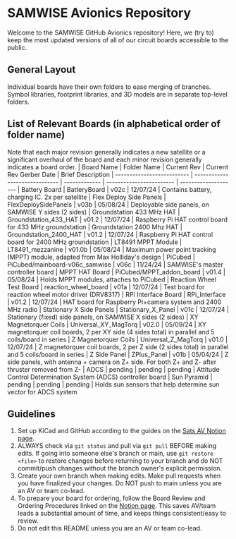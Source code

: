 # SAMWISE Avionics Repository
Welcome to the SAMWISE GitHub Avionics repository! Here, we (try to) keep the most updated versions of all of our circuit boards accessible to the public.

## General Layout
Individual boards have their own folders to ease merging of branches. Symbol libraries, footprint libraries, and 3D models are in separate top-level folders.

## List of Relevant Boards (in alphabetical order of folder name)
Note that each major revision generally indicates a new satellite or a significant overhaul of the board and each minor revision generally indicates a board order.
|        Board Name          |          Folder Name           |  Current Rev  |  Current Rev Gerber Date  |  Brief Description
| -------------------------- | ------------------------------ | ------------- | ------------------------  | --------------------
| Battery Board              | BatteryBoard                   | v02c          | 12/07/24                  | Contains battery, charging IC. 2x per satellite
| Flex Deploy Side Panels    | FlexDeploySidePanels           | v03b          | 05/08/24                  | Deployable side panels, on SAMWISE Y sides (2 sides)
| Groundstation 433 MHz HAT  | Groundstation_433_HAT          | v01.2         | 12/07/24                  | Raspberry Pi HAT control board for 433 MHz groundstation
| Groundstation 2400 Mhz HAT | Groundstation_2400_HAT         | v01.2         | 12/07/24                  | Raspberry Pi HAT control board for 2400 MHz groundstation
| LT8491 MPPT Module         | LT8491_mezzanine               | v01.0b        | 05/08/24                  | Maximum power point tracking (MPPT) module, adapted from Max Holliday's design
| PiCubed                    | PiCubed/mainboard-v06c_samwise | v06c          | 11/24/24                  | SAMWISE's master controller board
| MPPT HAT Board             | PiCubed/MPPT_addon_board       | v01.4         | 05/08/24                  | Holds MPPT modules, attaches to PiCubed
| Reaction Wheel Test Board  | reaction_wheel_board           | v01a          | 12/07/24                  | Test board for reaction wheel motor driver (DRV8317)
| RPi Interface Board        | RPi_Interface                  | v01.2         | 12/07/24                  | HAT board for Raspberry Pi+camera system and 2400 MHz radio
| Stationary X Side Panels   | Stationary_X_Panel             | v01c          | 12/07/24                  | Stationary (fixed) side panels, on SAMWISE X sides (2 sides)
| XY Magnetorquer Coils      | Universal_XY_MagTorq           | v02.0         | 05/09/24                  | XY magnetorquer coil boards, 2 per XY side (4 sides total) in parallel and 5 coils/board in series
| Z Magnetorquer Coils       | Universal_Z_MagTorq            | v01.0         | 12/07/24                  | Z magnetorquer coil boards, 2 per Z side (2 sides total) in parallel and 5 coils/board in series
| Z Side Panel               | ZPlus_Panel                    | v01b          | 05/04/24                  | Z side panels, with antenna + camera on Z+ side. For both Z+ and Z- after thruster removed from Z-
| ADCS                       | pending                        | pending       | pending                   | Attitude Control Determination System (ADCS) controller board
| Sun Pyramid                | pending                        | pending       | pending                   | Holds sun sensors that help determine sun vector for ADCS system

## Guidelines
1. Set up KiCad and GitHub according to the guides on the [Sats AV Notion page](https://ssisatellites.notion.site/Avionics-4ecec69fa093445191cafdee6dff3940).
2. ALWAYS check via `git status` and pull via `git pull` BEFORE making edits. If going into someone else's branch or main, use `git restore <file>` to restore changes before returning to your branch and do NOT commit/push changes without the branch owner's explicit permission.
3. Create your own branch when making edits. Make pull requests when you have finalized your changes. Do NOT push to main unless you are an AV or team co-lead.
4. To prepare your board for ordering, follow the Board Review and Ordering Procedures linked on the [Notion page](https://ssisatellites.notion.site/Avionics-4ecec69fa093445191cafdee6dff3940). This saves AV/team leads a substantial amount of time, and keeps things consistent/easy to review.
5. Do not edit this README unless you are an AV or team co-lead.